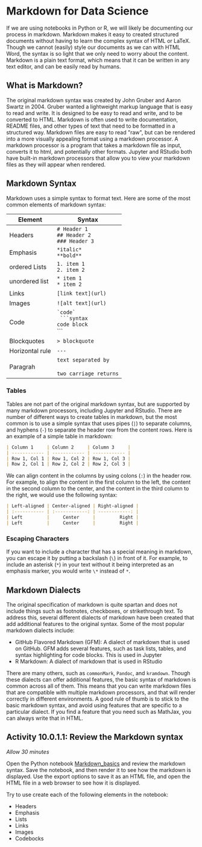 # Markdown for Data Science

If we are using notebooks in Python or R, we will likely be documenting our
process in markdown. Markdown makes it easy to created structured documents
without having to learn the complex syntax of HTML or LaTeX. Though we cannot
(easily) style our documents as we can with HTML Word, the syntax is so light
that we only need to worry about the content. Markdown is a plain text format,
which means that it can be written in any text editor, and can be easily read by
humans.

## What is Markdown?

The original markdown syntax was created by John Gruber and Aaron Swartz
in 2004. Gruber wanted a lightweight markup language that is easy to read and
write. It is designed to be easy to read and write, and to be converted to HTML.
Markdown is often used to write documentation, README files, and other types of
text that need to be formatted in a structured way. Markdown files are easy to
read "raw", but can be rendered into a more visually appealing format using a
markdown processor. A markdown processor is a program that takes a markdown file
as input, converts it to html, and potentially other formats. Jupyter and
RStudio both have built-in markdown processors that allow you to view your
markdown files as they will appear when rendered.

## Markdown Syntax

Markdown uses a simple syntax to format text. Here are some of the most common
elements of markdown syntax:

| Element         | Syntax                                              |
| --------------- | --------------------------------------------------- |
| Headers         | `# Header 1`<br>`## Header 2`<br>`### Header 3`     |
| Emphasis        | `*italic*`<br>`**bold**`                            |
| ordered Lists   | `1. item 1`<br>`2. item 2`                          |
| unordered list  | `* item 1`<br>`* item 2`                            |
| Links           | `[link text](url)`                                  |
| Images          | `![alt text](url)`                                  |
| Code            | `` `code` ``<br>` ```syntax`<br>`code block`<br>``` |
| Blockquotes     | `> blockquote`                                      |
| Horizontal rule | `---`                                               |
| Paragrah        | `text separated by`<br><br>`two carriage returns`   |

### Tables

Tables are not part of the original markdown syntax, but are supported by many
markdown processors, including Jupyter and RStudio. There are number of
different ways to create tables in markdown, but the most common is to use a
simple syntax that uses pipes (`|`) to separate columns, and hyphens (`-`) to
separate the header row from the content rows. Here is an example of a simple
table in markdown:

```markdown
| Column 1     | Column 2     | Column 3     |
| ------------ | ------------ | ------------ |
| Row 1, Col 1 | Row 1, Col 2 | Row 1, Col 3 |
| Row 2, Col 1 | Row 2, Col 2 | Row 2, Col 3 |
```

We can align content in the columns by using colons (`:`) in the header row. For
example, to align the content in the first column to the left, the content in
the second column to the center, and the content in the third column to the
right, we would use the following syntax:

```markdown
| Left-aligned | Center-aligned | Right-aligned |
| :----------- | :------------: | ------------: |
| Left         |     Center     |         Right |
| Left         |     Center     |         Right |
```

### Escaping Characters

If you want to include a character that has a special meaning in markdown, you
can escape it by putting a backslash (`\`) in front of it. For example, to
include an asterisk (`*`) in your text without it being interpreted as an
emphasis marker, you would write `\*` instead of `*`.

## Markdown Dialects

The original specification of markdown is quite spartan and does not include
things such as footnotes, checkboxes, or strikethrough text. To address this,
several different dialects of markdown have been created that add additional
features to the original syntax. Some of the most popular markdown dialects
include:

- GitHub Flavored Markdown (GFM): A dialect of markdown that is used on GitHub.
  GFM adds several features, such as task lists, tables, and syntax highlighting
  for code blocks. This is used in Jupyter
- R Markdown: A dialect of markdown that is used in RStudio

There are many others, such as `commonMark`, `Pandoc`, and `kramdown`. Though
these dialects can offer additional features, the basic syntax of markdown is
common across all of them. This means that you can write markdown files that are
compatible with multiple markdown processors, and that will render correctly in
different environments. A good rule of thumb is to stick to the basic markdown
syntax, and avoid using features that are specific to a particular dialect. If
you find a feature that you need such as MathJax, you can always write that in
HTML.

## Activity 10.0.1.1: Review the Markdown syntax

_Allow 30 minutes_

Open the Python notebook
[Markdown_basics](../Activities/10/10.0.1.1/Markdown_Basics.ipynb) and review
the markdown syntax. Save the notebook, and then render it to see how the
markdown is displayed. Use the export options to save it as an HTML file, and
open the HTML file in a web browser to see how it is displayed.

Try to use create each of the following elements in the notebook:

- Headers
- Emphasis
- Lists
- Links
- Images
- Codebocks

